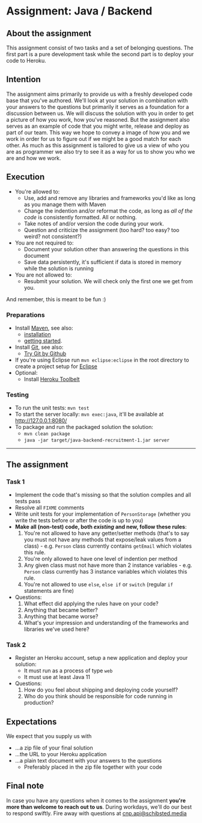 Assignment: Java / Backend
===========

## About the assignment
This assignment consist of two tasks and a set of belonging questions. The first part is a pure development task while the second part is to deploy your code to Heroku.

## Intention
The assignment aims primarily to provide us with a freshly developed code base that you've authored. We'll look at your solution in combination with your answers to the questions but primarily it serves as a foundation for a discussion between us. We will discuss the solution with you in order to get a picture of how you work, how you've reasoned.
But the assignment also serves as an example of code that you might write, release and deploy as part of our team. This way we hope to convey a image of how you and we work in order for us to figure out if we might be a good match for each other. As much as this assignment is tailored to give us a view of who you are as programmer we also try to see it as a way for us to show you who we are and how we work.

## Execution
* You're allowed to:
    * Use, add and remove any libraries and frameworks you'd like as long as you manage them with Maven
    * Change the indention and/or reformat the code, as long as _all of the code_ is consistently formatted. All or nothing.
    * Take notes of and/or version the code during your work.
    * Question and criticize the assignment (too hard? too easy? too weird? not consistent?)
* You are not required to:
    * Document your solution other than answering the questions in this document
    * Save data persistently, it's sufficient if data is stored in memory while the solution is running
* You are not allowed to:
    * Resubmit your solution. We will check only the first one we get from you.

And remember, this is meant to be fun :)

### Preparations
* Install [Maven](http://maven.apache.org), see also:
    * [installation](http://maven.apache.org/download.html#Installation)
    * [getting started](http://maven.apache.org/guides/getting-started/maven-in-five-minutes.html).
* Install [Git](http://git-scm.com), see also:
    * [Try Git by Github](http://try.github.com/)
* If you're using Eclipse run `mvn eclipse:eclipse` in the root directory to create a project setup for [Eclipse](http://www.eclipse.org/)
* Optional:
    * Install [Heroku Toolbelt](https://toolbelt.heroku.com/)

### Testing
* To run the unit tests: `mvn test`
* To start the server locally: `mvn exec:java`, it'll be available at http://127.0.0.1:8080/
* To package and run the packaged solution the solution:
    * `mvn clean package`
    * `java -jar target/java-backend-recruitment-1.jar server`

----

## The assignment

### Task 1
  * Implement the code that's missing so that the solution compiles and all tests pass
  * Resolve all `FIXME` comments
  * Write unit tests for your implementation of `PersonStorage` (whether you write the tests before or after the code is up to you)
  * **Make all (non-test) code, both _existing_ and new, follow these rules**:
    1. You're not allowed to have any getter/setter methods (that's to say you must not have any methods that expose/leak values from a class) - e.g. `Person` class currently contains `getEmail` which violates this rule.
    2. You're only allowed to have one level of indention per method
    3. Any given class must not have more than 2 instance variables - e.g. `Person` class currently has 3 instance variables which violates this rule.
    4. You're not allowed to use `else`, `else if` or `switch` (regular `if` statements are fine)
* Questions:
    1. What effect did applying the rules have on your code?
    2. Anything that became better?
    3. Anything that became worse?
    4. What's your impression and understanding of the frameworks and libraries we've used here?

### Task 2
* Register an Heroku account, setup a new application and deploy your solution:
    * It must run as a process of type `web`
    * It must use at least Java 11
* Questions:
    1. How do you feel about shipping and deploying code yourself?
    2. Who do you think should be responsible for code running in production?

## Expectations
We expect that you supply us with
* ...a zip file of your final solution
* ...the URL to your Heroku application
* ...a plain text document with your answers to the questions
    * Preferably placed in the zip file together with your code

## Final note

In case you have any questions when it comes to the assignment **you're more than welcome to reach out to us**. 
During workdays, we'll do our best to respond swiftly. Fire away with questions at cnp.api@schibsted.media 